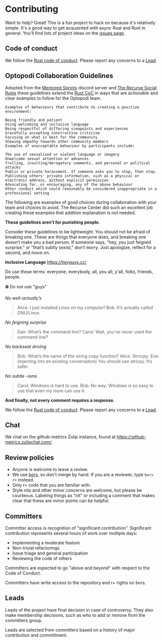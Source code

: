 # Contributing

Want to help? Great! This is a fun project to hack on because it's relatively simple. It's a good way to get acquainted with async Rust and Rust in general. You'll find lots of project ideas on the [issues page](https://github.com/optopodi/optopodi/issues).

## Code of conduct

We follow the [Rust code of conduct](https://www.rust-lang.org/policies/code-of-conduct). Please report any concerns to a [Lead][leads].

## Optopodi Collaboration Guidelines

Adopted from the [Mentored Sprints](https://www.mentored-sprints.dev) discord server and [The Recurse Social Rules](https://www.recurse.com/social-rules) these guidelines extend the [Rust CoC](https://www.rust-lang.org/policies/code-of-conduct) in ways that are actionable and clear examples to follow for the Optopodi team.
```
Examples of behaviours that contribute to creating a positive environment:

Being friendly and patient
Using welcoming and inclusive language
Being respectful of differing viewpoints and experiences
Gracefully accepting constructive criticism
Focusing on what is best for the community
Showing empathy towards other community members
Examples of unacceptable behaviour by participants include:

The use of sexualised or violent language or imagery
Unwelcome sexual attention or advances
Trolling, insulting/derogatory comments, and personal or political attacks
Public or private harassment. If someone asks you to stop, then stop.
Publishing others' private information, such as a physical or electronic address, without explicit permission
Advocating for, or encouraging, any of the above behaviour
Other conduct which could reasonably be considered inappropriate in a professional setting
```

The following are examples of good choices during collaboration with your team and choices to avoid.  The Recurse Center did such an excellent job creating these examples that addition explanation is not needed.

**These guidelines aren’t for punishing people.**

Consider these guidelines to be lightweight. You should not be afraid of breaking one. These are things that everyone does, and breaking one doesn’t make you a bad person. If someone says, "hey, you just feigned surprise," or "that’s subtly sexist," don’t worry. Just apologize, reflect for a second, and move on. 

**Inclusive Language**  https://heyguys.cc/

  Do use these terms: everyone, everybody, all, you all, y'all, folks, friends, people.

⛔️ Do not use "guys"

*No well-actually’s*

>Alice: I just installed Linux on my computer!
Bob: It’s actually called GNU/Linux.

*No feigning surprise*

>Dan: What’s the command line?
Carol: Wait, you’ve never used the command line?

*No backseat driving*

>Bob: What’s the name of the string copy function?
Alice: Strncpy.
Eve: (injecting into an existing conversation) You should use strlcpy. It’s safer.

*No subtle -isms*

>Carol: Windows is hard to use.
Bob: No way. Windows is so easy to use that even my mom can use it.

**And finally, not every comment requires a response.**

We follow the [Rust code of conduct](https://www.rust-lang.org/policies/code-of-conduct). Please report any concerns to a [Lead][leads].

## Chat

We chat on the github-metrics Zulip instance, found at <https://github-metrics.zulipchat.com/>.

## Review policies

- Anyone is welcome to leave a review.
- We use [bors], so don't merge by hand. If you are a reviewer, type `bors r+` instead.
- Only r+ code that you are familiar with.
- Style nits and other minor concerns are welcome, but please be courteous. Labeling things as "nit" or including a comment that makes clear that these are minor points can be helpful.

[bors]: https://bors.tech/

## Committers

Committer access is recognition of "significant contribution". Significant contribution represents several hours of work over multiple days:

- Implementing a moderate feature
- Non-trivial refactorings
- Issue triage and general participation
- Reviewing the code of others

Committers are expected to go "above and beyond" with respect to the Code of Conduct.

Committers have write access to the repository and r+ rights on bors.

## Leads

[leads]: https://github.com/orgs/optopodi/teams/leads

Leads of the project have final decision in case of controversy. They also make membership decisions, such as who to add or remove from the committers group.

Leads are selected from committers based on a history of major contribution and committment.

